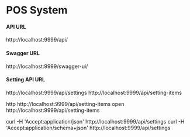 # POS System

#### API URL
http://localhost:9999/api/

#### Swagger URL
http://localhost:9999/swagger-ui/


#### Setting API URL
http://localhost:9999/api/settings
http://localhost:9999/api/setting-items

http http://localhost:9999/api/setting-items
open http://localhost:9999/api/setting-items

curl -H 'Accept:application/json' http://localhost:9999/api/settings
curl -H 'Accept:application/schema+json' http://localhost:9999/api/settings

